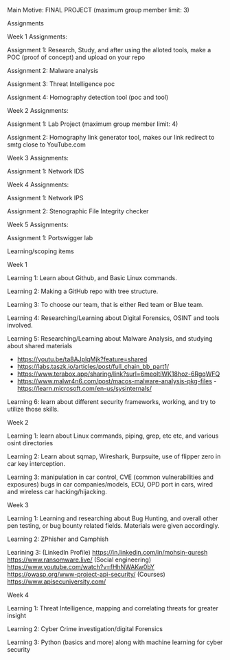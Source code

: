 Main Motive: FINAL PROJECT (maximum group member limit: 3)


Assignments

Week 1 Assignments:

Assignment 1: Research, Study, and after using the alloted tools, make a POC (proof of concept) and upload on your repo

Assignment 2: Malware analysis 

Assignment 3: Threat Intelligence poc

Assignment 4: Homography detection tool (poc and tool)



Week 2 Assignments:

Assignment 1: Lab Project (maximum group member limit: 4)

Assignment 2: Homography link generator tool, makes our link redirect to smtg close to YouTube.com



Week 3 Assignments:

Assignment 1: Network IDS



Week 4 Assignments:

Assignment 1: Network IPS

Assignment 2: Stenographic File Integrity checker 



Week 5 Assignments:

Assignment 1: Portswigger lab




Learning/scoping items

Week 1

Learning 1: Learn about Github, and Basic Linux commands.

Learning 2: Making a GitHub repo with tree structure.

Learning 3: To choose our team, that is either Red team or Blue team.

Learning 4: Researching/Learning about Digital Forensics, OSINT and tools involved.

Learning 5: Researching/Learning about Malware Analysis, and studying about shared materials 
- https://youtu.be/ta8AJplqMjk?feature=shared 
- https://labs.taszk.io/articles/post/full_chain_bb_part1/ 
- https://www.terabox.app/sharing/link?surl=6meoltiWK18hoz-6RgqWFQ 
- https://www.malwr4n6.com/post/macos-malware-analysis-pkg-files - https://learn.microsoft.com/en-us/sysinternals/

Learning 6: learn about different security frameworks, working, and try to utilize those skills.



Week 2

Learning 1: learn about Linux commands, piping, grep, etc etc, and various osint directories

Learning 2: Learn about sqmap, Wireshark, Burpsuite, use of flipper zero in car key interception. 

Learning 3: manipulation in car control, CVE (common vulnerabilities and exposures) bugs in car companies/models, ECU, OPD port in cars, wired and wireless car hacking/hijacking.



Week 3

Learning 1: Learning and researching about Bug Hunting, and overall other pen testing, or bug bounty related fields. Materials were given accordingly.


Learning 2: ZPhisher and Camphish


Learining 3:
(LinkedIn Profile) https://in.linkedin.com/in/mohsin-quresh
https://www.ransomware.live/
(Social engineering) https://www.youtube.com/watch?v=fHhNWAKw0bY
https://owasp.org/www-project-api-security/
(Courses) https://www.apisecuniversity.com/



Week 4

Learning 1: Threat Intelligence, mapping and correlating threats for greater insight 

Learning 2: Cyber Crime investigation/digital Forensics 

Learning 3: Python (basics and more) along with machine learning for cyber security
